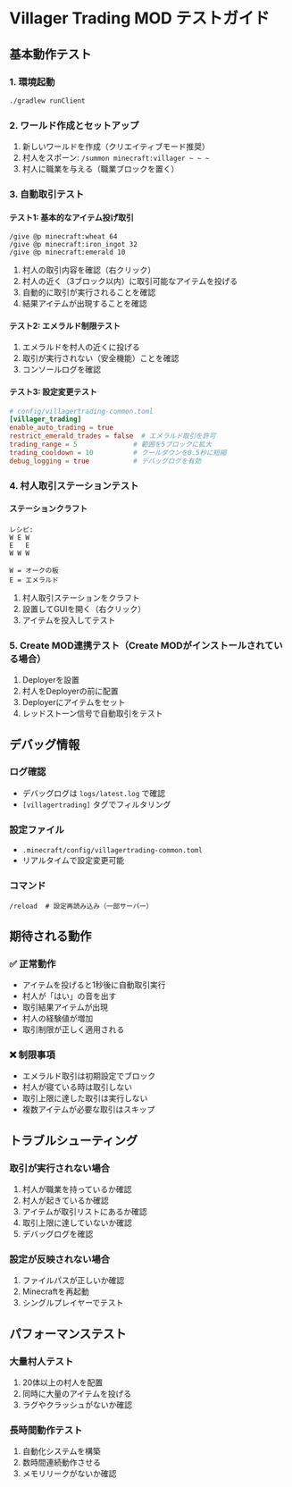 # Villager Trading MOD テストガイド

## 基本動作テスト

### 1. 環境起動
```bash
./gradlew runClient
```

### 2. ワールド作成とセットアップ
1. 新しいワールドを作成（クリエイティブモード推奨）
2. 村人をスポーン: `/summon minecraft:villager ~ ~ ~`
3. 村人に職業を与える（職業ブロックを置く）

### 3. 自動取引テスト

#### テスト1: 基本的なアイテム投げ取引
```
/give @p minecraft:wheat 64
/give @p minecraft:iron_ingot 32
/give @p minecraft:emerald 10
```

1. 村人の取引内容を確認（右クリック）
2. 村人の近く（3ブロック以内）に取引可能なアイテムを投げる
3. 自動的に取引が実行されることを確認
4. 結果アイテムが出現することを確認

#### テスト2: エメラルド制限テスト
1. エメラルドを村人の近くに投げる
2. 取引が実行されない（安全機能）ことを確認
3. コンソールログを確認

#### テスト3: 設定変更テスト
```toml
# config/villagertrading-common.toml
[villager_trading]
enable_auto_trading = true
restrict_emerald_trades = false  # エメラルド取引を許可
trading_range = 5              # 範囲を5ブロックに拡大
trading_cooldown = 10          # クールダウンを0.5秒に短縮
debug_logging = true           # デバッグログを有効
```

### 4. 村人取引ステーションテスト

#### ステーションクラフト
```
レシピ: 
W E W
E   E  
W W W

W = オークの板
E = エメラルド
```

1. 村人取引ステーションをクラフト
2. 設置してGUIを開く（右クリック）
3. アイテムを投入してテスト

### 5. Create MOD連携テスト（Create MODがインストールされている場合）

1. Deployerを設置
2. 村人をDeployerの前に配置
3. Deployerにアイテムをセット
4. レッドストーン信号で自動取引をテスト

## デバッグ情報

### ログ確認
- デバッグログは `logs/latest.log` で確認
- `[villagertrading]` タグでフィルタリング

### 設定ファイル
- `.minecraft/config/villagertrading-common.toml`
- リアルタイムで設定変更可能

### コマンド
```
/reload  # 設定再読み込み（一部サーバー）
```

## 期待される動作

### ✅ 正常動作
- アイテムを投げると1秒後に自動取引実行
- 村人が「はい」の音を出す
- 取引結果アイテムが出現
- 村人の経験値が増加
- 取引制限が正しく適用される

### ❌ 制限事項
- エメラルド取引は初期設定でブロック
- 村人が寝ている時は取引しない
- 取引上限に達した取引は実行しない
- 複数アイテムが必要な取引はスキップ

## トラブルシューティング

### 取引が実行されない場合
1. 村人が職業を持っているか確認
2. 村人が起きているか確認
3. アイテムが取引リストにあるか確認
4. 取引上限に達していないか確認
5. デバッグログを確認

### 設定が反映されない場合
1. ファイルパスが正しいか確認
2. Minecraftを再起動
3. シングルプレイヤーでテスト

## パフォーマンステスト

### 大量村人テスト
1. 20体以上の村人を配置
2. 同時に大量のアイテムを投げる
3. ラグやクラッシュがないか確認

### 長時間動作テスト
1. 自動化システムを構築
2. 数時間連続動作させる
3. メモリリークがないか確認
